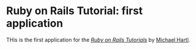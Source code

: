 # Ruby on Rails Tutorial: first application

THis is the first application for the [*Ruby on Rails Tutorials*](http://railstutorial.org) by [Michael Hartl](http://michaelhartl.com/).